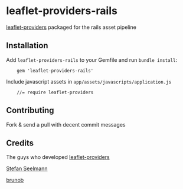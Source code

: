 # leaflet-providers-rails

[leaflet-providers](https://github.com/seelmann/leaflet-providers) packaged for the rails asset pipeline

## Installation

Add `leaflet-providers-rails` to your Gemfile and run `bundle install`:

        gem 'leaflet-providers-rails'

Include javascript assets in `app/assets/javascripts/application.js`

        //= require leaflet-providers

## Contributing

Fork & send a pull with decent commit messages

## Credits

The guys who developed [leaflet-providers](https://github.com/seelmann/leaflet-providers)

[Stefan Seelmann](https://github.com/seelmann)

[brunob](https://github.com/brunob)
